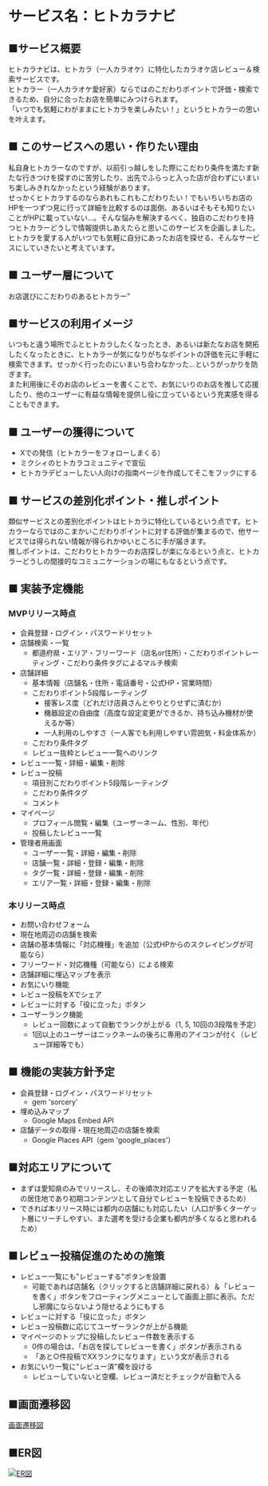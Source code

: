 # サービス名：ヒトカラナビ

## ■サービス概要
ヒトカラナビは、ヒトカラ（一人カラオケ）に特化したカラオケ店レビュー＆検索サービスです。  
ヒトカラー（一人カラオケ愛好家）ならではのこだわりポイントで評価・検索できるため、自分に合ったお店を簡単にみつけられます。  
「いつでも気軽にわがままにヒトカラを楽しみたい！」というヒトカラーの思いを叶えます。

## ■ このサービスへの思い・作りたい理由
私自身ヒトカラーなのですが、以前引っ越しをした際にこだわり条件を満たす新たな行きつけを探すのに苦労したり、出先でふらっと入った店が合わずにいまいち楽しみきれなかったという経験があります。  
せっかくヒトカラするのならあれもこれもこだわりたい！でもいちいちお店のHPを一つずつ見に行って詳細を比較するのは面倒、あるいはそもそも知りたいことがHPに載っていない…。そんな悩みを解決するべく、独自のこだわりを持つヒトカラーどうしで情報提供しあえたらと思いこのサービスを企画しました。  
ヒトカラを愛する人がいつでも気軽に自分にあったお店を探せる、そんなサービスにしていきたいと考えています。

## ■ ユーザー層について
お店選びにこだわりのあるヒトカラー"

## ■サービスの利用イメージ
いつもと違う場所でふとヒトカラしたくなったとき、あるいは新たなお店を開拓したくなったときに、ヒトカラーが気になりがちなポイントの評価を元に手軽に検索できます。せっかく行ったのにいまいち合わなかった…というがっかりを防ぎます。  
また利用後にそのお店のレビューを書くことで、お気にいりのお店を推して応援したり、他のユーザーに有益な情報を提供し役に立っているという充実感を得ることもできます。

## ■ ユーザーの獲得について
- Xでの発信（ヒトカラーをフォローしまくる）
- ミクシィのヒトカラコミュニティで宣伝
- ヒトカラデビューしたい人向けの指南ページを作成してそこをフックにする

## ■ サービスの差別化ポイント・推しポイント
類似サービスとの差別化ポイントはヒトカラに特化しているという点です。ヒトカラーならではのこまかいこだわりポイントに対する評価が集まるので、他サービスでは得られない情報が得られかゆいところに手が届きます。  
推しポイントは、こだわりヒトカラーのお店探しが楽になるという点と、ヒトカラーどうしの間接的なコミュニケーションの場にもなるという点です。

## ■ 実装予定機能
### MVPリリース時点
  - 会員登録・ログイン・パスワードリセット
  - 店舗検索・一覧
    - 都道府県・エリア・フリーワード（店名or住所）・こだわりポイントレーティング・こだわり条件タグによるマルチ検索
  - 店舗詳細
    - 基本情報（店舗名・住所・電話番号・公式HP・営業時間）
    - こだわりポイント5段階レーティング
      - 接客レス度（どれだけ店員さんとやりとりせずに済むか）
      - 機器設定の自由度（高度な設定変更ができるか、持ち込み機材が使えるか等）
      - 一人利用のしやすさ（一人客でも利用しやすい雰囲気・料金体系か）
    - こだわり条件タグ
    - レビュー抜粋とレビュー一覧へのリンク
  - レビュー一覧・詳細・編集・削除
  - レビュー投稿
    - 項目別こだわりポイント5段階レーティング
    - こだわり条件タグ
    - コメント
  - マイページ
    - プロフィール閲覧・編集（ユーザーネーム、性別、年代）
    - 投稿したレビュー一覧
  - 管理者用画面
    - ユーザー一覧・詳細・編集・削除
    - 店舗一覧・詳細・登録・編集・削除
    - タグ一覧・詳細・登録・編集・削除
    - エリア一覧・詳細・登録・編集・削除

### 本リリース時点
  - お問い合わせフォーム
  - 現在地周辺の店舗を検索
  - 店舗の基本情報に「対応機種」を追加（公式HPからのスクレイピングが可能なら）
  - フリーワード・対応機種（可能なら）による検索
  - 店舗詳細に埋込マップを表示
  - お気にいり機能
  - レビュー投稿をXでシェア
  - レビューに対する「役に立った」ボタン
  - ユーザーランク機能
    - レビュー回数によって自動でランクが上がる（1, 5, 10回の3段階を予定）
    - 1回以上のユーザーはニックネームの後ろに専用のアイコンが付く（レビュー詳細等でも）


## ■ 機能の実装方針予定
- 会員登録・ログイン・パスワードリセット
  - gem 'sorcery'
- 埋め込みマップ
  - Google Maps Embed API
- 店舗データの取得・現在地周辺の店舗を検索
  - Google Places API（gem 'google_places'）

## ■対応エリアについて
  - まずは愛知県のみでリリースし、その後順次対応エリアを拡大する予定（私の居住地であり初期コンテンツとして自分でレビューを投稿できるため）
- できれば本リリース時には都内の店舗にも対応したい（人口が多くターゲット層にリーチしやすい、また選考を受ける企業も都内が多くなると思われるため）

## ■レビュー投稿促進のための施策
- レビュー一覧にも"レビューする"ボタンを設置
  - 可能であれば店舗名（クリックすると店舗詳細に戻れる）＆「レビューを書く」ボタンをフローティングメニューとして画面上部に表示。ただし邪魔にならないよう隠せるようにもする
- レビューに対する「役に立った」ボタン
- レビュー投稿数に応じてユーザーランクが上がる機能
- マイページのトップに投稿したレビュー件数を表示する
  - 0件の場合は、「お店を探してレビューを書く」ボタンが表示される
  - 「あと○件投稿でXXランクになります」という文が表示される
- お気にいり一覧に"レビュー済"欄を設ける
  - レビューしていないと空欄、レビュー済だとチェックが自動で入る

## ■画面遷移図
[画面遷移図](https://www.figma.com/file/9mpkbZfwNfXZhgjp0fEKzK/hitokara_navi%E7%94%BB%E9%9D%A2%E9%81%B7%E7%A7%BB%E5%9B%B3?type=design&mode=design&t=pDeXow1WNhDTFOXo-1)

## ■ER図
[![ER図](https://i.gyazo.com/85aba41d686ba5dbd4397f409a4465b7.png)](https://gyazo.com/85aba41d686ba5dbd4397f409a4465b7)
